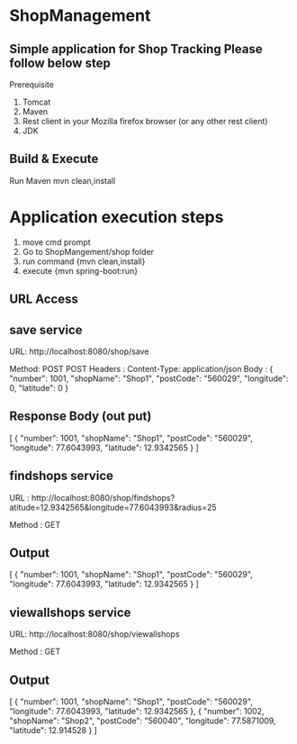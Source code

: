 # ShopManagement
Simple application for Shop Tracking
Please follow below step 
------------------------

 Prerequisite

1. Tomcat
2. Maven
2. Rest client in your Mozilla firefox browser (or any other rest client)
3. JDK


Build & Execute
---------------

Run Maven 
mvn clean,install

Application execution steps 
===========================
1. move cmd prompt
2. Go to  ShopMangement/shop folder
3. run command {mvn clean,install}
4. execute {mvn spring-boot:run}

URL Access
-----------

save service
-------------
URL: http://localhost:8080/shop/save

Method: POST
POST
	Headers : Content-Type: application/json
Body : 
{
"number": 1001,
"shopName": "Shop1",
"postCode": "560029",
"longitude": 0,
"latitude": 0
}

Response Body (out put)
-------------
[
  {
    "number": 1001,
    "shopName": "Shop1",
    "postCode": "560029",
    "longitude": 77.6043993,
    "latitude": 12.9342565
  }
]


findshops service
-----------------
	
URL	: http://localhost:8080/shop/findshops?atitude=12.9342565&longitude=77.6043993&radius=25
 

 
Method 	: GET

Output
-----
[
  {
    "number": 1001,
    "shopName": "Shop1",
    "postCode": "560029",
    "longitude": 77.6043993,
    "latitude": 12.9342565
  }
]



viewallshops service
--------------------
URL: http://localhost:8080/shop/viewallshops
 
Method : GET

	

Output
------
[
  {
    "number": 1001,
    "shopName": "Shop1",
    "postCode": "560029",
    "longitude": 77.6043993,
    "latitude": 12.9342565
  },
  {
    "number": 1002,
    "shopName": "Shop2",
    "postCode": "560040",
    "longitude": 77.5871009,
    "latitude": 12.914528
  }
]
